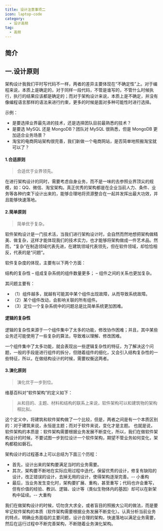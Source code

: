 ```yaml
---
title: 设计注意事项二
icon: laptop-code
category:
  - 设计高频
tag:
  - 高频
---
```


## 简介

## 一.设计原则

架构设计我我们平时写代码不一样，两者的差异主要体现在“不确定性”上。对于编程来说，本质上是确定的，对于同样一段代码，不管是谁写的，不管什么时候执行，执行的结果应该都是确定的；而对于架构设计来说，本质上是不确定，并没有像编程语言那样的语法来进行约束，更多的时候是面对多种可能性时进行选择。

示例：

* 是要选择业界最先进的技术，还是选择团队目前最熟悉的技术？
* 是要选 MySQL 还是 MongoDB？团队对 MySQL 很熟悉，但是 MongoDB 更加适合业务场景？
* 淘宝的电商网站架构很完善，我们新做一个电商网站，是否简单地照搬淘宝就可以了？

#### 1.合适原则

> 合适优于业界领先。

在进行架构设计的同时，需要考虑自身业务，而不是一味的去参照业界顶尖的规模，如：QQ、微信、淘宝架构。真正优秀的架构都是在企业当前人力、条件、业务等各种约束下设计出来的，能够合理地将资源整合在一起并发挥出最大功效，并且能够快速落地。

#### 2.简单原则

> 简单优于复杂。

软件架构设计是一门技术活，当我们进行架构设计时，会自然而然地想把架构做精美、做复杂，这样才能体现我们的技术实力，也才能够将架构做成一件艺术品。然而，“复杂”在制造领域代表先进，在建筑领域代表领先，但在软件领域，却恰恰相反，代表的是“问题”。

软件复杂度的体现，主要有以下两个方面：

结构的复杂性
– 组成复杂系统的组件数量更多；
– 组件之间的关系也更加复杂。

其问题主要有：

* （1）组件越多，就越有可能其中某个组件出现故障，从而导致系统故障。
* （2）某个组件改动，会影响关联的所有组件。
* （3）定位一个复杂系统中的问题总是比简单系统更加困难。

#### 逻辑的复杂性

逻辑的复杂性来源于一个组件集中了太多的功能，修改协作困难；并且，其中某些业务还可能使用了一些复杂的算法，导致难以理解、修改困难。

一个组件集中了太多功能，就会表现出一些逻辑复杂性的特征，为了解决这个问题，一般的手段是进行组件的拆分，但随着组件的细化，又会引入结构复杂性的一些特征，所以，在做结构设计的时候，需要权衡这两者。

#### 3.演化原则

> 演化优于一步到位。

维基百科对“软件架构”的定义如下：

> 从和目的、主题、材料和结构的联系上来说，软件架构可以和建筑物的架构相比拟。

这个定义中，将建筑和软件架构做了一个比较，但是，两者之间是有一个本质区别的：对于建筑来说，永恒是主题；而对于软件来说，变化才是主题。
也就是说，软件架构的本质是：软件架构需要根据业务发展不断变化，所以，我们在做软件架构设计的时候，不要试图一步到位设计一个软件架构，期望不管业务如何变化，架构都稳如磐石。

架构设计的过程基本上可以总结为下面三个历程：

* 首先，设计出来的架构要满足当时的业务需要。
* 其次，架构要不断地在实际应用过程中迭代，保留优秀的设计，修复有缺陷的设计，改正错误的设计，去掉无用的设计，使得架构逐渐完善。--
  小重构
* 最后，当业务发生变化时，架构要扩展、重构，甚至重写；代码也许会重写，但有价值的经验、教训、逻辑、设计等（类似生物体内的基因）却可以在新架构中延续。--
  大重构

我们在做架构设计的时候，切勿贪大求全，或者盲目的照搬大公司的做法，而是要牢记软件架构的本质（软件架构需要根据业务发展不断变化）。认真分析当前业务的特点，明确业务面临的主要问题，设计合理的架构，快速落地以满足业务需要，然后在运行过程中不断完善架构，不断随着业务演化架构。



